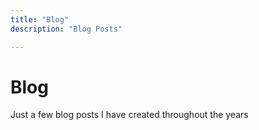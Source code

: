 ```yaml
---
title: "Blog"
description: "Blog Posts"

---
```




# Blog

Just a few blog posts I have created throughout the years